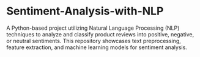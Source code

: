# Sentiment-Analysis-with-NLP
A Python-based project utilizing Natural Language Processing (NLP) techniques to analyze and classify product reviews into positive, negative, or neutral sentiments. This repository showcases text preprocessing, feature extraction, and machine learning models for sentiment analysis.
